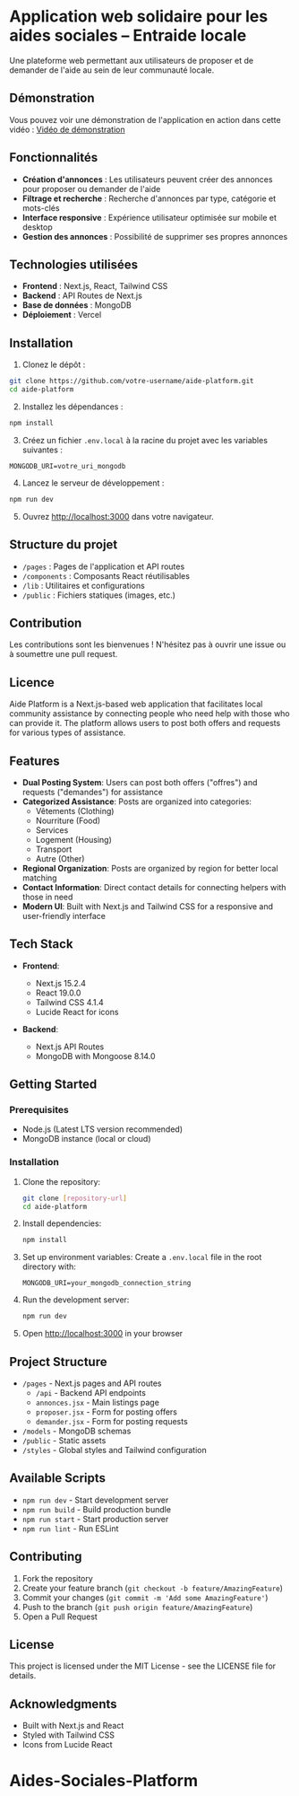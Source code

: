 # Application web solidaire pour les aides sociales – Entraide locale

Une plateforme web permettant aux utilisateurs de proposer et de demander de l'aide au sein de leur communauté locale.

## Démonstration

Vous pouvez voir une démonstration de l'application en action dans cette vidéo :
[Vidéo de démonstration](https://youtu.be/Zd_-tg7JbMw)

## Fonctionnalités

- **Création d'annonces** : Les utilisateurs peuvent créer des annonces pour proposer ou demander de l'aide
- **Filtrage et recherche** : Recherche d'annonces par type, catégorie et mots-clés
- **Interface responsive** : Expérience utilisateur optimisée sur mobile et desktop
- **Gestion des annonces** : Possibilité de supprimer ses propres annonces

## Technologies utilisées

- **Frontend** : Next.js, React, Tailwind CSS
- **Backend** : API Routes de Next.js
- **Base de données** : MongoDB
- **Déploiement** : Vercel

## Installation

1. Clonez le dépôt :
```bash
git clone https://github.com/votre-username/aide-platform.git
cd aide-platform
```

2. Installez les dépendances :
```bash
npm install
```

3. Créez un fichier `.env.local` à la racine du projet avec les variables suivantes :
```
MONGODB_URI=votre_uri_mongodb
```

4. Lancez le serveur de développement :
```bash
npm run dev
```

5. Ouvrez [http://localhost:3000](http://localhost:3000) dans votre navigateur.

## Structure du projet

- `/pages` : Pages de l'application et API routes
- `/components` : Composants React réutilisables
- `/lib` : Utilitaires et configurations
- `/public` : Fichiers statiques (images, etc.)

## Contribution

Les contributions sont les bienvenues ! N'hésitez pas à ouvrir une issue ou à soumettre une pull request.

## Licence

Aide Platform is a Next.js-based web application that facilitates local community assistance by connecting people who need help with those who can provide it. The platform allows users to post both offers and requests for various types of assistance.

## Features

- **Dual Posting System**: Users can post both offers ("offres") and requests ("demandes") for assistance
- **Categorized Assistance**: Posts are organized into categories:
  - Vêtements (Clothing)
  - Nourriture (Food)
  - Services
  - Logement (Housing)
  - Transport
  - Autre (Other)
- **Regional Organization**: Posts are organized by region for better local matching
- **Contact Information**: Direct contact details for connecting helpers with those in need
- **Modern UI**: Built with Next.js and Tailwind CSS for a responsive and user-friendly interface

## Tech Stack

- **Frontend**:
  - Next.js 15.2.4
  - React 19.0.0
  - Tailwind CSS 4.1.4
  - Lucide React for icons

- **Backend**:
  - Next.js API Routes
  - MongoDB with Mongoose 8.14.0

## Getting Started

### Prerequisites

- Node.js (Latest LTS version recommended)
- MongoDB instance (local or cloud)

### Installation

1. Clone the repository:
   ```bash
   git clone [repository-url]
   cd aide-platform
   ```

2. Install dependencies:
   ```bash
   npm install
   ```

3. Set up environment variables:
   Create a `.env.local` file in the root directory with:
   ```
   MONGODB_URI=your_mongodb_connection_string
   ```

4. Run the development server:
   ```bash
   npm run dev
   ```

5. Open [http://localhost:3000](http://localhost:3000) in your browser

## Project Structure

- `/pages` - Next.js pages and API routes
  - `/api` - Backend API endpoints
  - `annonces.jsx` - Main listings page
  - `proposer.jsx` - Form for posting offers
  - `demander.jsx` - Form for posting requests
- `/models` - MongoDB schemas
- `/public` - Static assets
- `/styles` - Global styles and Tailwind configuration

## Available Scripts

- `npm run dev` - Start development server
- `npm run build` - Build production bundle
- `npm run start` - Start production server
- `npm run lint` - Run ESLint

## Contributing

1. Fork the repository
2. Create your feature branch (`git checkout -b feature/AmazingFeature`)
3. Commit your changes (`git commit -m 'Add some AmazingFeature'`)
4. Push to the branch (`git push origin feature/AmazingFeature`)
5. Open a Pull Request

## License

This project is licensed under the MIT License - see the LICENSE file for details.

## Acknowledgments

- Built with Next.js and React
- Styled with Tailwind CSS
- Icons from Lucide React
# Aides-Sociales-Platform
